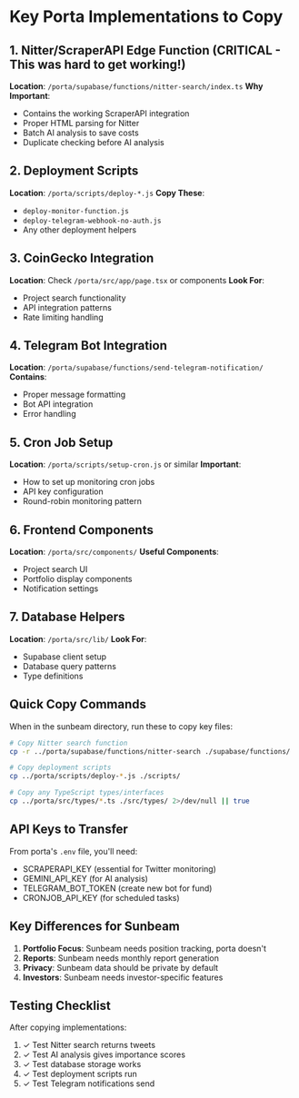 # Key Porta Implementations to Copy

## 1. Nitter/ScraperAPI Edge Function (CRITICAL - This was hard to get working!)
**Location**: `/porta/supabase/functions/nitter-search/index.ts`
**Why Important**: 
- Contains the working ScraperAPI integration
- Proper HTML parsing for Nitter
- Batch AI analysis to save costs
- Duplicate checking before AI analysis

## 2. Deployment Scripts
**Location**: `/porta/scripts/deploy-*.js`
**Copy These**:
- `deploy-monitor-function.js`
- `deploy-telegram-webhook-no-auth.js`
- Any other deployment helpers

## 3. CoinGecko Integration
**Location**: Check `/porta/src/app/page.tsx` or components
**Look For**:
- Project search functionality
- API integration patterns
- Rate limiting handling

## 4. Telegram Bot Integration
**Location**: `/porta/supabase/functions/send-telegram-notification/`
**Contains**:
- Proper message formatting
- Bot API integration
- Error handling

## 5. Cron Job Setup
**Location**: `/porta/scripts/setup-cron.js` or similar
**Important**:
- How to set up monitoring cron jobs
- API key configuration
- Round-robin monitoring pattern

## 6. Frontend Components
**Location**: `/porta/src/components/`
**Useful Components**:
- Project search UI
- Portfolio display components
- Notification settings

## 7. Database Helpers
**Location**: `/porta/src/lib/`
**Look For**:
- Supabase client setup
- Database query patterns
- Type definitions

## Quick Copy Commands

When in the sunbeam directory, run these to copy key files:

```bash
# Copy Nitter search function
cp -r ../porta/supabase/functions/nitter-search ./supabase/functions/

# Copy deployment scripts
cp ../porta/scripts/deploy-*.js ./scripts/

# Copy any TypeScript types/interfaces
cp ../porta/src/types/*.ts ./src/types/ 2>/dev/null || true
```

## API Keys to Transfer

From porta's `.env` file, you'll need:
- SCRAPERAPI_KEY (essential for Twitter monitoring)
- GEMINI_API_KEY (for AI analysis)
- TELEGRAM_BOT_TOKEN (create new bot for fund)
- CRONJOB_API_KEY (for scheduled tasks)

## Key Differences for Sunbeam

1. **Portfolio Focus**: Sunbeam needs position tracking, porta doesn't
2. **Reports**: Sunbeam needs monthly report generation
3. **Privacy**: Sunbeam data should be private by default
4. **Investors**: Sunbeam needs investor-specific features

## Testing Checklist

After copying implementations:
1. ✓ Test Nitter search returns tweets
2. ✓ Test AI analysis gives importance scores
3. ✓ Test database storage works
4. ✓ Test deployment scripts run
5. ✓ Test Telegram notifications send